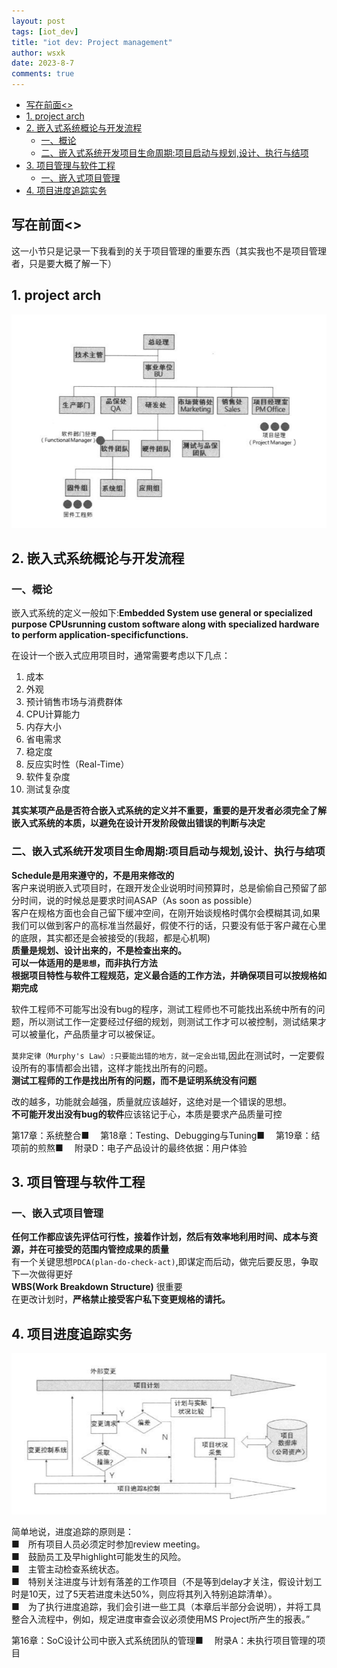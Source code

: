```yaml
---
layout: post
tags: [iot_dev]
title: "iot dev: Project management"
author: wsxk
date: 2023-8-7
comments: true
---
```


- [写在前面\<\>](#写在前面)
- [1. project arch](#1-project-arch)
- [2. 嵌入式系统概论与开发流程](#2-嵌入式系统概论与开发流程)
  - [一、概论](#一概论)
  - [二、嵌入式系统开发项目生命周期:项目启动与规划,设计、执行与结项](#二嵌入式系统开发项目生命周期项目启动与规划设计执行与结项)
- [3. 项目管理与软件工程](#3-项目管理与软件工程)
  - [一、嵌入式项目管理](#一嵌入式项目管理)
- [4. 项目进度追踪实务](#4-项目进度追踪实务)


## 写在前面<>
这一小节只是记录一下我看到的关于项目管理的重要东西（其实我也不是项目管理者，只是要大概了解一下）<br>

## 1. project arch<br>
![](https://raw.githubusercontent.com/wsxk/wsxk_pictures/main/2023-7-6/20230808155202.png)

## 2. 嵌入式系统概论与开发流程<br>
### 一、概论<br>
嵌入式系统的定义一般如下:**Embedded System use general or specialized purpose CPUsrunning custom software along with specialized hardware to perform application-specificfunctions.**<br>

在设计一个嵌入式应用项目时，通常需要考虑以下几点：<br>
1. 成本 
2. 外观　
3. 预计销售市场与消费群体
4. CPU计算能力
5. 内存大小
6. 省电需求
7. 稳定度
8. 反应实时性（Real-Time）
9. 软件复杂度
10. 测试复杂度

**其实某项产品是否符合嵌入式系统的定义并不重要，重要的是开发者必须完全了解嵌入式系统的本质，以避免在设计开发阶段做出错误的判断与决定**<br>

### 二、嵌入式系统开发项目生命周期:项目启动与规划,设计、执行与结项<br>
**Schedule是用来遵守的，不是用来修改的**<br>
客户来说明嵌入式项目时，在跟开发企业说明时间预算时，总是偷偷自己预留了部分时间，说的时候总是要求时间ASAP（As soon as possible）<br>
客户在规格方面也会自己留下缓冲空间，在刚开始谈规格时偶尔会模糊其词,如果我们可以做到客户的高标准当然最好，假使不行的话，只要没有低于客户藏在心里的底限，其实都还是会被接受的(我超，都是心机啊)<br>
**质量是规划、设计出来的，不是检查出来的。**<br>
**可以一体适用的是`思想`，而非执行方法**<br>
**根据项目特性与软件工程规范，定义最合适的工作方法，并确保项目可以按规格如期完成**<br>

软件工程师不可能写出没有bug的程序，测试工程师也不可能找出系统中所有的问题，所以测试工作一定要经过仔细的规划，则测试工作才可以被控制，测试结果才可以被量化，产品质量才可以被保证。

`莫非定律（Murphy's Law）:只要能出错的地方，就一定会出错`,因此在测试时，一定要假设所有的事情都会出错，这样才能找出所有的问题。<br>
**测试工程师的工作是找出所有的问题，而不是证明系统没有问题**<br>

改的越多，功能就会越强，质量就应该越好，这绝对是一个错误的思想。<br>
**不可能开发出没有bug的软件**应该铭记于心，本质是要求产品质量可控<br>

第17章：系统整合■　
第18章：Testing、Debugging与Tuning■　
第19章：结项前的煎熬■　
附录D：电子产品设计的最终依据：用户体验


## 3. 项目管理与软件工程<br>
### 一、嵌入式项目管理<br>
**任何工作都应该先评估可行性，接着作计划，然后有效率地利用时间、成本与资源，并在可接受的范围内管控成果的质量**<br>
有一个关键思想`PDCA(plan-do-check-act)`,即谋定而后动，做完后要反思，争取下一次做得更好<br>
**WBS(Work Breakdown Structure)** 很重要<br>
在更改计划时，**严格禁止接受客户私下变更规格的请托。**<br>

## 4. 项目进度追踪实务<br>
![](https://raw.githubusercontent.com/wsxk/wsxk_pictures/main/2023-7-6/20231121202611.png)

简单地说，进度追踪的原则是：<br>
■　所有项目人员必须定时参加review meeting。<br>
■　鼓励员工及早highlight可能发生的风险。<br>
■　主管主动检查系统状态。<br>
■　特别关注进度与计划有落差的工作项目（不是等到delay才关注，假设计划工时是10天，过了5天若进度未达50%，则应将其列入特别追踪清单）。<br>
■　为了执行进度追踪，我们会引进一些工具（本章后半部分会说明），并将工具整合入流程中，例如，规定进度审查会议必须使用MS Project所产生的报表。”<br>


第16章：SoC设计公司中嵌入式系统团队的管理■　
附录A：未执行项目管理的项目

